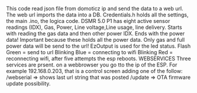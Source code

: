    This code read json file from domoticz ip and send the data to a web url.
   The web url imports the data into a DB.
   Credentials.h holds all the settings, the main .ino, the logica code.
   DSMR 5.0 P1 has eight active sensor readings (IDX), Gas, Power, Line voltage,Line usage, line delivery.
   Starts with reading the gas data and then other power IDX.
   Ends with the power data!
   Important because these holds all the power data.
   Only gas and full power data will be send to the url!
   EzOutput is used for the led status.
   Flash Green = send to url
   Blinking Blue = connecting to wifi
   Blinking Red = reconnecting wifi, after five attempts the esp reboots.
   WEBSERVICES
   Three services are prsent.
   on a webbrowser you go tto the ip  of the ESP.
   For example 192.168.0.203, that is a control screen
   adding one of the follow:
    /webserial  => shows last url string that was posted
    /update  => OTA firmware update possibility.
